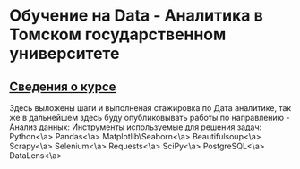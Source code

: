 <h1>Обучение на Data - Аналитика в Томском государственном университете</h1>

<h2><a href = "https://data-diving.ru/data-start">Сведения о курсе </a></h2>

Здесь выложены шаги и выполненая стажировка по Дата аналитике, так же в дальнейшем здесь буду 
опубликовывать работы по направлению - Анализ данных:
Инструменты используемые для решения задач:
<a>Python<\a>
<a>Pandas<\a>
<a>Matplotlib\Seaborn<\a>
<a>Beautifulsoup<\a>
<a>Scrapy<\a>
<a>Selenium<\a>
<a>Requests<\a>
<a>SciPy<\a>
<a>PostgreSQL<\a>
<a>DataLens<\a>
